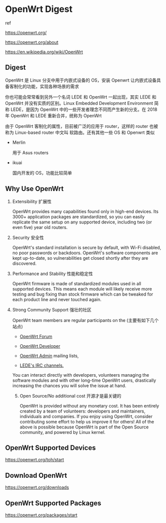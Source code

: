 # OpenWrt Digest

ref

https://openwrt.org/

https://openwrt.org/about

https://en.wikipedia.org/wiki/OpenWrt

## Digest

OpenWrt 是 Linux 分支中用于内嵌式设备的 OS，安装 Openwrt 让内嵌式设备具备客制化的功能，实现各种场景的需求

你也可能会常常看到另外一个名词 LEDE 和 OpenWrt 一起出现，其实 LEDE 和 OpenWrt 并没有实质的区别。Linux Embedded Development Environment 简称 LEDE，是因为 OpenWrt 中的一些开发者理念不同而产生新的分支。在 2018 年 OpenWrt 和 LEDE 重新合并，统称为 OpenWrt

由于 OpenWrt 客制化的属性，目前被广泛的应用于 router，这样的 router 也被称为 Linux-based router 中文叫 软路由。还有其他一些 OS 和 Openwrt 类似

- Merlin

  用于 Asus routers 

- ikuai

  国内开发的 OS，功能比较简单

## Why Use OpenWrt

1. Extensibility 扩展性

   OpenWrt provides many capabilities found only in high-end devices. Its 3000+ application packages are standardized, so you can easily replicate the same setup on any supported device, including two (or even five) year old routers.

2. Security 安全性

   OpenWrt's standard installation is secure by default, with Wi-Fi disabled, no poor passwords or backdoors. OpenWrt's software components are kept up-to-date, so vulnerabilities get closed shortly after they are discovered.

3. Performance and Stability 性能和稳定性

   OpenWrt firmware is made of standardized modules used in all supported devices. This means each module will likely receive more testing and bug fixing than stock firmware which can be tweaked for each product line and never touched again.

4. Strong Community Support 强壮的社区

   OpenWrt team members are regular participants on the (主要有如下几个站点)

   - [OpenWrt Forum](https://forum.openwrt.org/)

   -  [OpenWrt Developer](https://lists.openwrt.org/mailman/listinfo/openwrt-devel) 

   -  [OpenWrt Admin](https://lists.openwrt.org/mailman/listinfo/openwrt-adm) mailing lists,

   -  [LEDE's IRC channels.](https://openwrt.org/contact#irc_channels) 

     You can interact directly with developers, volunteers managing the software modules and with other long-time OpenWrt users, drastically increasing the chances you will solve the issue at hand. 

   5. Open Source/No additional cost 开源才是最关键的

      OpenWrt is provided without any monetary cost. It has been entirely created by a team of volunteers: developers and maintainers, individuals and companies. If you enjoy using OpenWrt, consider contributing some effort to help us improve it for others! All of the above is possible because OpenWrt is part of the Open Source community, and powered by Linux kernel.

## OpenWrt Supported Devices

https://openwrt.org/toh/start

## Download OpenWrt

https://openwrt.org/downloads

## OpenWrt Supported Packages

https://openwrt.org/packages/start